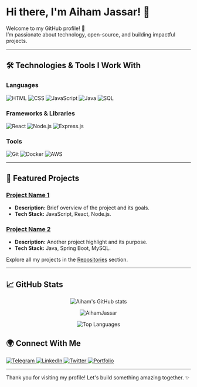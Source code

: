 # Hi there, I'm Aiham Jassar! 👋  

Welcome to my GitHub profile! 🚀  
I’m passionate about technology, open-source, and building impactful projects.  

---

## 🛠️ Technologies & Tools I Work With  

### Languages  
<p>
  <img alt="HTML" src="https://img.shields.io/badge/-HTML-E34F26?style=flat-square&logo=html5&logoColor=white" />
  <img alt="CSS" src="https://img.shields.io/badge/-CSS-1572B6?style=flat-square&logo=css3&logoColor=white" />
  <img alt="JavaScript" src="https://img.shields.io/badge/-JavaScript-F7DF1E?style=flat-square&logo=javascript&logoColor=black" />
  <img alt="Java" src="https://img.shields.io/badge/-Java-007396?style=flat-square&logo=java&logoColor=white" /> 
  <img alt="SQL" src="https://img.shields.io/badge/-SQL-CC2927?style=flat-square&logo=microsoftsqlserver&logoColor=white" />
</p>

### Frameworks & Libraries  
<p>
  <img alt="React" src="https://img.shields.io/badge/-React-45b8d8?style=flat-square&logo=react&logoColor=white" />
  <img alt="Node.js" src="https://img.shields.io/badge/-Node.js-339933?style=flat-square&logo=node.js&logoColor=white" />
  <img alt="Express.js" src="https://img.shields.io/badge/-Express.js-000000?style=flat-square&logo=express&logoColor=white" />
</p>

### Tools  
<p>
  <img alt="Git" src="https://img.shields.io/badge/-Git-F05032?style=flat-square&logo=git&logoColor=white" />
  <img alt="Docker" src="https://img.shields.io/badge/-Docker-2496ED?style=flat-square&logo=docker&logoColor=white" />
  <img alt="AWS" src="https://img.shields.io/badge/-AWS-232F3E?style=flat-square&logo=amazonaws&logoColor=white" />
</p>

---

## 🌟 Featured Projects  

### [Project Name 1](https://github.com/AihamJassar/project1)  
- **Description:** Brief overview of the project and its goals.  
- **Tech Stack:** JavaScript, React, Node.js.  

### [Project Name 2](https://github.com/AihamJassar/project2)  
- **Description:** Another project highlight and its purpose.  
- **Tech Stack:** Java, Spring Boot, MySQL.  

Explore all my projects in the [Repositories](https://github.com/AihamJassar?tab=repositories) section.  

---

## 📈 GitHub Stats  

<p align="center">
  <img src="https://github-readme-stats.vercel.app/api?username=AihamJassar&show_icons=true&theme=radical" alt="Aiham's GitHub stats" />
</p>


<p align="center">
  <img src="https://github-readme-streak-stats.herokuapp.com/?user=AihamJassar&theme=radical&hide_border=false" alt="AihamJassar" />
</p> 

<p align="center">
  <img src="https://github-readme-stats.vercel.app/api/top-langs/?username=AihamJassar&layout=compact&theme=radical" alt="Top Languages" />
</p> 

## 🌍 Connect With Me  

<p>

  <a href="https://t.me/Aiham_Jassar">
    <img alt="Telegram" src="https://img.shields.io/badge/-Telegram-2CA5E0?style=flat-square&logo=telegram&logoColor=white" />
  </a>
  
  <a href="https://www.linkedin.com/in/aiham-jassar-1bb532328">
    <img alt="LinkedIn" src="https://img.shields.io/badge/-LinkedIn-0077B5?style=flat-square&logo=linkedin&logoColor=white" />
  </a>
  <a href="https://twitter.com/AihamJassar">
    <img alt="Twitter" src="https://img.shields.io/badge/-Twitter-1DA1F2?style=flat-square&logo=twitter&logoColor=white" />
  </a>
  <a href="https://yourwebsite.com">
    <img alt="Portfolio" src="https://img.shields.io/badge/-Portfolio-000000?style=flat-square&logo=githubpages&logoColor=white" />
  </a>
</p>

---

Thank you for visiting my profile! Let's build something amazing together. ✨
